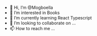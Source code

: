 - 👋 Hi, I’m @Mogboella
- 👀 I’m interested in Books
- 🌱 I’m currently learning React Typescript
- 💞️ I’m looking to collaborate on ...
- 📫 How to reach me ...

<!---
Mogboella/Mogboella is a ✨ special ✨ repository because its `README.md` (this file) appears on your GitHub profile.
You can click the Preview link to take a look at your changes.
--->
